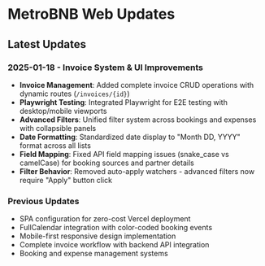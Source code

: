 # MetroBNB Web Updates

## Latest Updates

### 2025-01-18 - Invoice System & UI Improvements
- **Invoice Management**: Added complete invoice CRUD operations with dynamic routes (`/invoices/{id}`)
- **Playwright Testing**: Integrated Playwright for E2E testing with desktop/mobile viewports
- **Advanced Filters**: Unified filter system across bookings and expenses with collapsible panels
- **Date Formatting**: Standardized date display to "Month DD, YYYY" format across all lists
- **Field Mapping**: Fixed API field mapping issues (snake_case vs camelCase) for booking sources and partner details
- **Filter Behavior**: Removed auto-apply watchers - advanced filters now require "Apply" button click

### Previous Updates
- SPA configuration for zero-cost Vercel deployment
- FullCalendar integration with color-coded booking events
- Mobile-first responsive design implementation
- Complete invoice workflow with backend API integration
- Booking and expense management systems